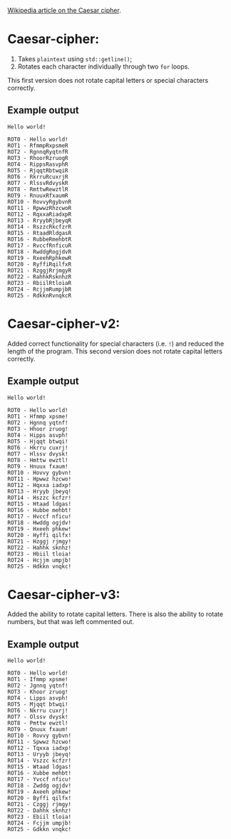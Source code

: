 [Wikipedia article on the Caesar cipher](https://en.wikipedia.org/wiki/Caesar_cipher).

# Caesar-cipher:

1. Takes `plaintext` using `std::getline()`;
2. Rotates each character individually through two `for` loops.

This first version does not rotate capital letters or special characters correctly.

## Example output

	Hello world!
	
	ROT0 - Hello world!
	ROT1 - RfmmpRxpsmeR
	ROT2 - RgnnqRyqtnfR
	ROT3 - RhoorRzruogR
	ROT4 - RippsRasvphR
	ROT5 - RjqqtRbtwqiR
	ROT6 - RkrruRcuxrjR
	ROT7 - RlssvRdvyskR
	ROT8 - RmttwRewztlR
	ROT9 - RnuuxRfxaumR
	ROT10 - RovvyRgybvnR
	ROT11 - RpwwzRhzcwoR
	ROT12 - RqxxaRiadxpR
	ROT13 - RryybRjbeyqR
	ROT14 - RszzcRkcfzrR
	ROT15 - RtaadRldgasR
	ROT16 - RubbeRmehbtR
	ROT17 - RvccfRnficuR
	ROT18 - RwddgRogjdvR
	ROT19 - RxeehRphkewR
	ROT20 - RyffiRqilfxR
	ROT21 - RzggjRrjmgyR
	ROT22 - RahhkRsknhzR
	ROT23 - RbiilRtloiaR
	ROT24 - RcjjmRumpjbR
	ROT25 - RdkknRvnqkcR
	
# Caesar-cipher-v2:

Added correct functionality for special characters (i.e. `!`) and reduced the length of the program. This second version does not rotate capital letters correctly.

## Example output

	Hello world!
	
	ROT0 - Hello world!
	ROT1 - Hfmmp xpsme!
	ROT2 - Hgnnq yqtnf!
	ROT3 - Hhoor zruog!
	ROT4 - Hipps asvph!
	ROT5 - Hjqqt btwqi!
	ROT6 - Hkrru cuxrj!
	ROT7 - Hlssv dvysk!
	ROT8 - Hmttw ewztl!
	ROT9 - Hnuux fxaum!
	ROT10 - Hovvy gybvn!
	ROT11 - Hpwwz hzcwo!
	ROT12 - Hqxxa iadxp!
	ROT13 - Hryyb jbeyq!
	ROT14 - Hszzc kcfzr!
	ROT15 - Htaad ldgas!
	ROT16 - Hubbe mehbt!
	ROT17 - Hvccf nficu!
	ROT18 - Hwddg ogjdv!
	ROT19 - Hxeeh phkew!
	ROT20 - Hyffi qilfx!
	ROT21 - Hzggj rjmgy!
	ROT22 - Hahhk sknhz!
	ROT23 - Hbiil tloia!
	ROT24 - Hcjjm umpjb!
	ROT25 - Hdkkn vnqkc!
	
# Caesar-cipher-v3:

Added the ability to rotate capital letters. There is also the ability to rotate numbers, but that was left commented out.

## Example output

	Hello world!
	
	ROT0 - Hello world!
	ROT1 - Ifmmp xpsme!
	ROT2 - Jgnnq yqtnf!
	ROT3 - Khoor zruog!
	ROT4 - Lipps asvph!
	ROT5 - Mjqqt btwqi!
	ROT6 - Nkrru cuxrj!
	ROT7 - Olssv dvysk!
	ROT8 - Pmttw ewztl!
	ROT9 - Qnuux fxaum!
	ROT10 - Rovvy gybvn!
	ROT11 - Spwwz hzcwo!
	ROT12 - Tqxxa iadxp!
	ROT13 - Uryyb jbeyq!
	ROT14 - Vszzc kcfzr!
	ROT15 - Wtaad ldgas!
	ROT16 - Xubbe mehbt!
	ROT17 - Yvccf nficu!
	ROT18 - Zwddg ogjdv!
	ROT19 - Axeeh phkew!
	ROT20 - Byffi qilfx!
	ROT21 - Czggj rjmgy!
	ROT22 - Dahhk sknhz!
	ROT23 - Ebiil tloia!
	ROT24 - Fcjjm umpjb!
	ROT25 - Gdkkn vnqkc!
